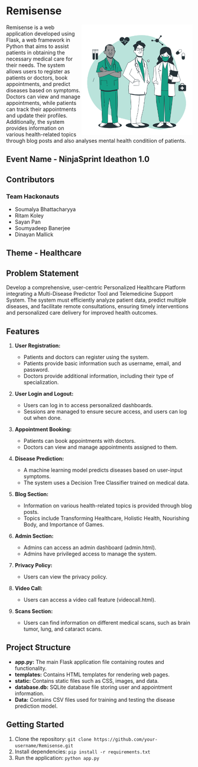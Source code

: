 # Remisense

<img src="static/images/doctors-animate.svg" align="right" height="300px">

Remisense is a web application developed using Flask, a web framework in Python that aims to assist patients in obtaining the necessary medical care for their needs. The system allows users to register as patients or doctors, book appointments, and predict diseases based on symptoms. Doctors can view and manage appointments, while patients can track their appointments and update their profiles. Additionally, the system provides information on various health-related topics through blog posts and also analyses mental health conditiion of patients.

## Event Name - NinjaSprint Ideathon 1.0

## Contributors

### Team Hackonauts
- Soumalya Bhattacharyya
- Ritam Koley
- Sayan Pan
- Soumyadeep Banerjee
- Dinayan Mallick

## Theme - Healthcare

## Problem Statement
Develop a comprehensive, user-centric Personalized Healthcare Platform integrating a Multi-Disease Predictor Tool and Telemedicine Support System. The system must efficiently analyze patient data, predict multiple diseases, and facilitate remote consultations, ensuring timely interventions and personalized care delivery for improved health outcomes.

## Features

1. **User Registration:**
   - Patients and doctors can register using the system.
   - Patients provide basic information such as username, email, and password.
   - Doctors provide additional information, including their type of specialization.

2. **User Login and Logout:**
   - Users can log in to access personalized dashboards.
   - Sessions are managed to ensure secure access, and users can log out when done.

3. **Appointment Booking:**
   - Patients can book appointments with doctors.
   - Doctors can view and manage appointments assigned to them.

4. **Disease Prediction:**
   - A machine learning model predicts diseases based on user-input symptoms.
   - The system uses a Decision Tree Classifier trained on medical data.

5. **Blog Section:**
   - Information on various health-related topics is provided through blog posts.
   - Topics include Transforming Healthcare, Holistic Health, Nourishing Body, and Importance of Games.

6. **Admin Section:**
   - Admins can access an admin dashboard (admin.html).
   - Admins have privileged access to manage the system.

7. **Privacy Policy:**
   - Users can view the privacy policy.

8. **Video Call:**
   - Users can access a video call feature (videocall.html).

9. **Scans Section:**
   - Users can find information on different medical scans, such as brain tumor, lung, and cataract scans.

## Project Structure

- **app.py:** The main Flask application file containing routes and functionality.
- **templates:** Contains HTML templates for rendering web pages.
- **static:** Contains static files such as CSS, images, and data.
- **database.db:** SQLite database file storing user and appointment information.
- **Data:** Contains CSV files used for training and testing the disease prediction model.


## Getting Started

1. Clone the repository: `git clone https://github.com/your-username/Remisense.git`
2. Install dependencies: `pip install -r requirements.txt`
3. Run the application: `python app.py`
